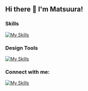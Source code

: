 ## Hi there 👋 I'm Matsuura!

### Skills

[![My Skills](https://skillicons.dev/icons?i=flutter,firebase,dart,react,nextjs,ts,express,ruby,rails,docker,heroku,aws,wordpress,html,css,scss,bootstrap,pug,js,gulp&perline=8)](https://skillicons.dev)

### Design Tools

[![My Skills](https://skillicons.dev/icons?i=ps,xd,figma,ai,&perline=8)](https://skillicons.dev)

### Connect with me:

[![My Skills](https://skillicons.dev/icons?i=twitter)](https://twitter.com/dev_mtw)

